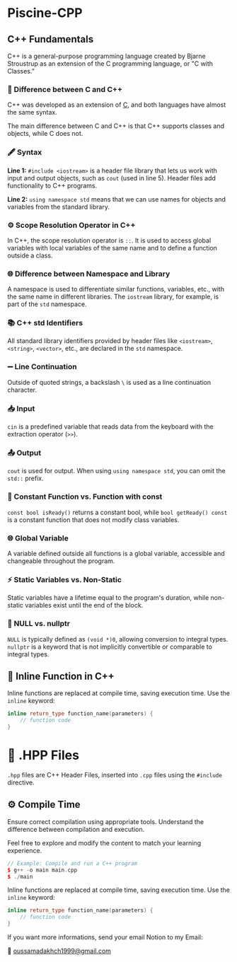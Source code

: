 # Piscine-CPP

## C++ Fundamentals

C++ is a general-purpose programming language created by Bjarne Stroustrup as an extension of the C programming language, or "C with Classes.”

### 🔄 Difference between C and C++

C++ was developed as an extension of [C](https://www.w3schools.com/c/index.php), and both languages have almost the same syntax.

The main difference between C and C++ is that C++ supports classes and objects, while C does not.

### 🖋 Syntax

**Line 1:** `#include <iostream>` is a header file library that lets us work with input and output objects, such as `cout` (used in line 5). Header files add functionality to C++ programs.

**Line 2:** `using namespace std` means that we can use names for objects and variables from the standard library.

### ⚙ Scope Resolution Operator in C++

In C++, the scope resolution operator is `::`. It is used to access global variables with local variables of the same name and to define a function outside a class.

### 🌐 Difference between Namespace and Library

A namespace is used to differentiate similar functions, variables, etc., with the same name in different libraries. The `iostream` library, for example, is part of the `std` namespace.

### 📚 C++ std Identifiers

All standard library identifiers provided by header files like `<iostream>`, `<string>`, `<vector>`, etc., are declared in the `std` namespace.

### ➖ Line Continuation

Outside of quoted strings, a backslash `\` is used as a line continuation character.

### 📥 Input

`cin` is a predefined variable that reads data from the keyboard with the extraction operator (`>>`).

### 📤 Output

`cout` is used for output. When using `using namespace std`, you can omit the `std::` prefix.

### 🛑 Constant Function vs. Function with const

`const bool isReady()` returns a constant bool, while `bool getReady() const` is a constant function that does not modify class variables.

### 🌐 Global Variable

A variable defined outside all functions is a global variable, accessible and changeable throughout the program.

### ⚡ Static Variables vs. Non-Static

Static variables have a lifetime equal to the program's duration, while non-static variables exist until the end of the block.

### 🚫 NULL vs. nullptr

`NULL` is typically defined as `(void *)0`, allowing conversion to integral types. `nullptr` is a keyword that is not implicitly convertible or comparable to integral types.

## 🚀 Inline Function in C++

Inline functions are replaced at compile time, saving execution time. Use the `inline` keyword:

```cpp
inline return_type function_name(parameters) {
    // function code
}
```
# 📄 .HPP Files
`.hpp` files are C++ Header Files, inserted into `.cpp` files using the `#include` directive.

## ⚙ Compile Time
Ensure correct compilation using appropriate tools. Understand the difference between compilation and execution.

Feel free to explore and modify the content to match your learning experience.

```cpp
// Example: Compile and run a C++ program
$ g++ -o main main.cpp
$ ./main
```

Inline functions are replaced at compile time, saving execution time. Use the `inline` keyword:

```cpp
inline return_type function_name(parameters) {
    // function code
}
```

If you want more informations, send your email Notion to my Email:

📧 oussamadakhch1999@gmail.com
